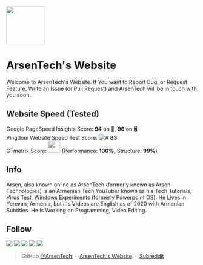<img src="https://user-images.githubusercontent.com/62609185/103670843-93990d00-4f93-11eb-8d40-8d400785b3d2.png" width="100">

# ArsenTech's Website
Welcome to ArsenTech's Website. If You want to Report Bug, or Request Feature, Write an Issue (or Pull Request) and ArsenTech will be in touch with you soon.
## Website Speed (Tested)
Google PageSpeed Insights Score: **94** on 📱, **96** on 🖥 <br>
Pingdom Website Speed Test Score: ![A](https://user-images.githubusercontent.com/62609185/105687639-20d7dd80-5f12-11eb-9385-a217c3103eb2.PNG) **83** <br>
GTmetrix Score: <span></span><img src="https://user-images.githubusercontent.com/62609185/103670287-d27a9300-4f92-11eb-94dd-c46532b8f921.PNG" width="32" /><span></span> (Performance: **100%**, Structure: **99%**)
## Info
Arsen, also known online as ArsenTech (formerly known as Arsen Technologies) is an Armenian Tech YouTuber known as his Tech Tutorials, Virus Test, Windows Experiments (formerly Powerpoint OS).
He Lives in Yerevan, Armenia, but it's Videos are English as of 2020 with Armenian Subtitles. He is Working on Programming, Video Editing.
## Follow
<a href="https://www.youtube.com/channel/UCrtH0g6NE8tW5VIEgDySYtg" target="_blank"><img src="https://img.shields.io/badge/ArsenTech%20-%231DD1A1.svg?&style=for-the-badge&logo=YouTube&logoColor=FF0000"/></a>
<a href="https://scratch.mit.edu/users/ArsenTech/" target="_blank"><img src="https://img.shields.io/badge/-ArsenTech-1DD1A1?style=for-the-badge&logo=scratch&logoColor=orange"></a>
<a href="https://www.reddit.com/user/ArsenTech" target="_blank"><img src="https://img.shields.io/badge/-ArsenTech-1DD1A1?style=for-the-badge&logo=reddit&logoColor=FF4500"></a>
<a href="https://codepen.io/ArsenJS" target="_blank"><img src="https://img.shields.io/badge/-ArsenTech-1DD1A1?style=for-the-badge&logo=codepen&logoColor=black"></a>
<a href="https://github.com/ArsenTech" target="_blank"><img src="https://img.shields.io/badge/-ArsenTech-1DD1A1?style=for-the-badge&amp;logo=github&amp;logoColor=24292e"></a>
> GitHub [@ArsenTech](https://github.com/ArsenTech) &nbsp;&middot;&nbsp;
> [ArsenTech's Website](https://arsentech.github.io) &nbsp;&middot;&nbsp;
> [Subreddit](https://www.reddit.com/r/ArsenTech/)
